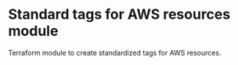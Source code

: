 # Standard tags for AWS resources module

Terraform module to create standardized tags for AWS resources.

<!-- BEGINNING OF PRE-COMMIT-TERRAFORM DOCS HOOK -->
<!-- END OF PRE-COMMIT-TERRAFORM DOCS HOOK -->
